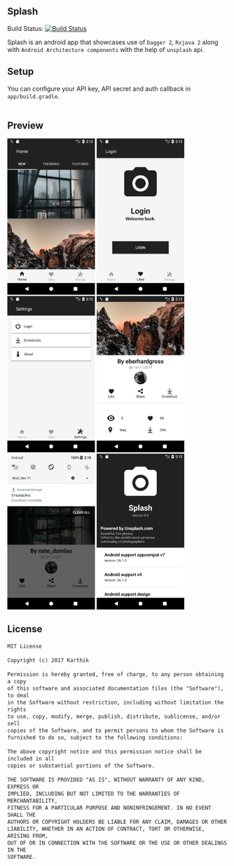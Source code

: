 ## Splash  
Build Status: [![Build Status](https://app.bitrise.io/app/148bcaee35a29293/status.svg?token=GfxLmo6-yd14y4FlSrLM-Q&branch=develop)](https://app.bitrise.io/app/148bcaee35a29293)

Splash is an android app that showcases use of `Dagger 2`, `Rxjava 2` along with `Android Architecture components` with the help of `unsplash` api.<br/>

## Setup
You can configure your API key, API secret and auth callback in `app/build.gradle`.<br/><br/>

## Preview
<img src="https://github.com/NULLPointerGuy/Splash/blob/master/assets/screenshot-1.png" width="200"> <img src="https://github.com/NULLPointerGuy/Splash/blob/master/assets/screenshot-2.png" width="200"> <img src="https://github.com/NULLPointerGuy/Splash/blob/master/assets/screenshot-3.png" width="200"> <img src="https://github.com/NULLPointerGuy/Splash/blob/master/assets/screenshot-4.png" width="200"> <img src="https://github.com/NULLPointerGuy/Splash/blob/master/assets/screenshot-5.png" width="200"> <img src="https://github.com/NULLPointerGuy/Splash/blob/master/assets/screenshot-6.png" width="200">



## License
```
MIT License

Copyright (c) 2017 Karthik

Permission is hereby granted, free of charge, to any person obtaining a copy
of this software and associated documentation files (the "Software"), to deal
in the Software without restriction, including without limitation the rights
to use, copy, modify, merge, publish, distribute, sublicense, and/or sell
copies of the Software, and to permit persons to whom the Software is
furnished to do so, subject to the following conditions:

The above copyright notice and this permission notice shall be included in all
copies or substantial portions of the Software.

THE SOFTWARE IS PROVIDED "AS IS", WITHOUT WARRANTY OF ANY KIND, EXPRESS OR
IMPLIED, INCLUDING BUT NOT LIMITED TO THE WARRANTIES OF MERCHANTABILITY,
FITNESS FOR A PARTICULAR PURPOSE AND NONINFRINGEMENT. IN NO EVENT SHALL THE
AUTHORS OR COPYRIGHT HOLDERS BE LIABLE FOR ANY CLAIM, DAMAGES OR OTHER
LIABILITY, WHETHER IN AN ACTION OF CONTRACT, TORT OR OTHERWISE, ARISING FROM,
OUT OF OR IN CONNECTION WITH THE SOFTWARE OR THE USE OR OTHER DEALINGS IN THE
SOFTWARE.
```
